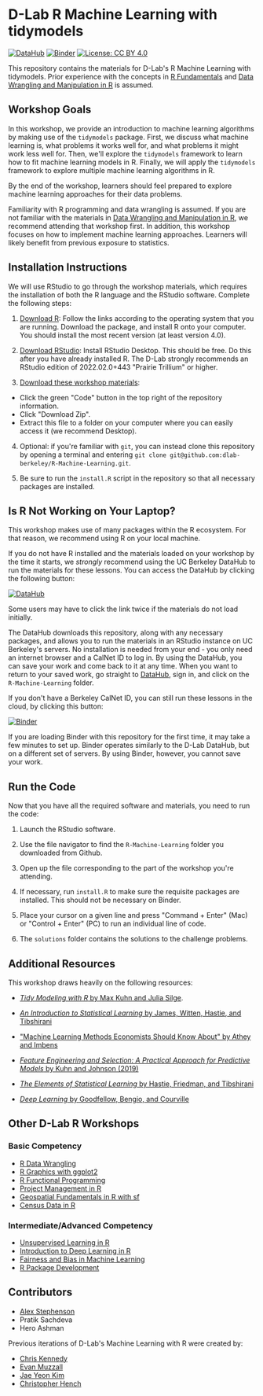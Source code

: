 # D-Lab R Machine Learning with tidymodels 

[![DataHub](https://img.shields.io/badge/launch-datahub-blue)](https://dlab.datahub.berkeley.edu/hub/user-redirect/git-pull?repo=https%3A%2F%2Fgithub.com%2Fdlab-berkeley%2FR-Machine-Learning&urlpath=rstudio%2F&branch=main)
[![Binder](https://mybinder.org/badge_logo.svg)](https://mybinder.org/v2/gh/dlab-berkeley/R-Machine-Learning/HEAD?urlpath=rstudio)
[![License: CC BY 4.0](https://img.shields.io/badge/License-CC_BY_4.0-lightgrey.svg)](https://creativecommons.org/licenses/by/4.0/)


This repository contains the materials for D-Lab's R Machine Learning with
tidymodels. Prior experience with the concepts in [R
Fundamentals](https://github.com/dlab-berkeley/R-Fundamentals) and [Data
Wrangling and Manipulation in
R](https://github.com/dlab-berkeley/R-Data-Wrangling) is assumed. 

## Workshop Goals 

In this workshop, we provide an introduction to machine learning algorithms by
making use of the `tidymodels` package. First, we discuss what machine learning
is, what problems it works well for, and what problems it might work less well
for. Then, we'll explore the `tidymodels` framework to learn how to fit machine
learning models in R. Finally, we will apply the `tidymodels` framework to
explore multiple machine learning algorithms in R. 

By the end of the workshop, learners should feel prepared to explore machine learning approaches for their data problems. 

Familiarity with R programming and data wrangling is assumed. If you are not familiar with the materials in [Data Wrangling and Manipulation in R](https://github.com/dlab-berkeley/R-Data-Wrangling), we recommend attending that workshop first. In addition, this workshop focuses on how to implement machine learning approaches. Learners will likely benefit from previous exposure to statistics. 

## Installation Instructions

We will use RStudio to go through the workshop materials, which requires the installation of both the R language and the RStudio software. Complete the following steps:

1. [Download R](https://cloud.r-project.org/): Follow the links according to the operating system that you are running. Download the package, and install R onto your computer. You should install the most recent version (at least version 4.0).

2. [Download RStudio](https://rstudio.com/products/rstudio/download/#download): Install RStudio Desktop. This should be free. Do this after you have already installed R. The D-Lab strongly recommends an RStudio edition of 2022.02.0+443 "Prairie Trillium" or higher. 
 
3. [Download these workshop materials](https://github.com/dlab-berkeley/R-Machine-Learning): 

* Click the green "Code" button in the top right of the repository information.
* Click "Download Zip".
* Extract this file to a folder on your computer where you can easily access it (we recommend Desktop).

4. Optional: if you're familiar with `git`, you can instead clone this repository by opening a terminal and entering `git clone git@github.com:dlab-berkeley/R-Machine-Learning.git`.

5. Be sure to run the `install.R` script in the repository so that all necessary
packages are installed.

## Is R Not Working on Your Laptop?

This workshop makes use of many packages within the R ecosystem. For that
reason, we recommend using R on your local machine. 

If you do not have R installed and the materials loaded on your workshop by the time it starts, we *strongly* recommend using the UC Berkeley DataHub to run the materials for these lessons. You can access the DataHub by clicking the following button:

[![DataHub](https://img.shields.io/badge/launch-datahub-blue)](https://dlab.datahub.berkeley.edu/hub/user-redirect/git-pull?repo=https%3A%2F%2Fgithub.com%2Fdlab-berkeley%2FR-Machine-Learning&urlpath=rstudio%2F&branch=main)

Some users may have to click the link twice if the materials do not load initially.

The DataHub downloads this repository, along with any necessary packages, and
allows you to run the materials in an RStudio instance on UC Berkeley's servers.
No installation is needed from your end - you only need an internet browser and
a CalNet ID to log in. By using the DataHub, you can save your work and come
back to it at any time. When you want to return to your saved work, go straight
to [DataHub](https://dlab.datahub.berkeley.edu), sign in, and click on the
`R-Machine-Learning` folder.

If you don't have a Berkeley CalNet ID, you can still run these lessons in the
cloud, by clicking this button:

[![Binder](https://mybinder.org/badge_logo.svg)](https://mybinder.org/v2/gh/dlab-berkeley/R-Machine-Learning/HEAD?urlpath=rstudio)

If you are loading Binder with this repository for the first time, it may take a
few minutes to set up. Binder operates similarly to the D-Lab DataHub, but on a
different set of servers. By using Binder, however, you cannot save your work.

## Run the Code

Now that you have all the required software and materials, you need to run the
code:

1. Launch the RStudio software.

2. Use the file navigator to find the `R-Machine-Learning` folder you downloaded
   from Github.

3. Open up the file corresponding to the part of the workshop you're attending.

4. If necessary, run `install.R` to make sure the requisite packages are
installed. This should not be necessary on Binder.

4. Place your cursor on a given line and press "Command + Enter" (Mac) or
   "Control + Enter" (PC) to run an individual line of code. 

5. The `solutions` folder contains the solutions to the challenge problems.

## Additional Resources 

This workshop draws heavily on the following resources: 

* [*Tidy Modeling with R* by Max Kuhn and Julia Silge](https://www.tmwr.org/).

* [*An Introduction to Statistical Learning* by James, Witten, Hastie, and Tibshirani](https://www.statlearning.com/)

* ["Machine Learning Methods Economists Should Know About" by Athey and Imbens](https://arxiv.org/abs/1903.10075)

* [*Feature Engineering and Selection: A Practical Approach for Predictive Models* by Kuhn and Johnson (2019)](http://www.feat.engineering/data-splitting.html)

* [*The Elements of Statistical Learning* by Hastie, Friedman, and Tibshirani](https://link.springer.com/book/10.1007/978-0-387-21606-5)

* [*Deep Learning* by Goodfellow, Bengio, and Courville](https://www.deeplearningbook.org/)

## Other D-Lab R Workshops

### Basic Competency 

- [R Data Wrangling](https://github.com/dlab-berkeley/R-Data-Wrangling)
- [R Graphics with ggplot2](https://github.com/dlab-berkeley/R-graphics)
- [R Functional Programming](https://github.com/dlab-berkeley/R-functional-programming)
- [Project Management in R](https://github.com/dlab-berkeley/efficient-reproducible-project-management-in-R)
- [Geospatial Fundamentals in R with sf](https://github.com/dlab-berkeley/Geospatial-Fundamentals-in-R-with-sf)
- [Census Data in R](https://github.com/dlab-berkeley/Census-Data-in-R)

### Intermediate/Advanced Competency

- [Unsupervised Learning in R](https://github.com/dlab-berkeley/Unsupervised-Learning-in-R)
- [Introduction to Deep Learning in R](https://github.com/dlab-berkeley/Deep-Learning-in-R)
- [Fairness and Bias in Machine Learning](https://github.com/dlab-berkeley/fairML)
- [R Package Development](https://github.com/dlab-berkeley/R-package-development)

## Contributors 

* [Alex Stephenson](https://github.com/asteves/)
* Pratik Sachdeva
* Hero Ashman

Previous iterations of D-Lab's Machine Learning with R were created by: 

- [Chris Kennedy](https://ck37.com/)
- [Evan Muzzall](https://github.com/EastBayEv)
- [Jae Yeon Kim](https://jaeyk.github.io/)
- [Christopher Hench](https://github.com/henchc)

